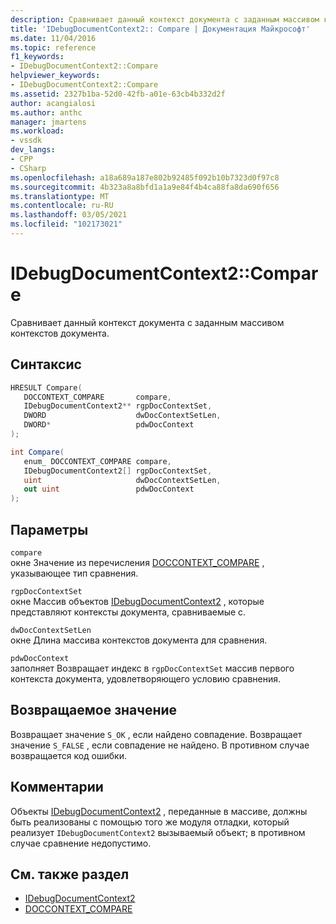 ```yaml
---
description: Сравнивает данный контекст документа с заданным массивом контекстов документа.
title: 'IDebugDocumentContext2:: Compare | Документация Майкрософт'
ms.date: 11/04/2016
ms.topic: reference
f1_keywords:
- IDebugDocumentContext2::Compare
helpviewer_keywords:
- IDebugDocumentContext2::Compare
ms.assetid: 2327b1ba-52d0-42fb-a01e-63cb4b332d2f
author: acangialosi
ms.author: anthc
manager: jmartens
ms.workload:
- vssdk
dev_langs:
- CPP
- CSharp
ms.openlocfilehash: a18a689a187e802b92485f092b10b7323d0f97c8
ms.sourcegitcommit: 4b323a8a8bfd1a1a9e84f4b4ca88fa8da690f656
ms.translationtype: MT
ms.contentlocale: ru-RU
ms.lasthandoff: 03/05/2021
ms.locfileid: "102173021"
---
```

# <a name="idebugdocumentcontext2compare"></a>IDebugDocumentContext2::Compare
Сравнивает данный контекст документа с заданным массивом контекстов документа.

## <a name="syntax"></a>Синтаксис

```cpp
HRESULT Compare( 
   DOCCONTEXT_COMPARE       compare,
   IDebugDocumentContext2** rgpDocContextSet,
   DWORD                    dwDocContextSetLen,
   DWORD*                   pdwDocContext
);
```

```csharp
int Compare( 
   enum_ DOCCONTEXT_COMPARE compare,
   IDebugDocumentContext2[] rgpDocContextSet,
   uint                     dwDocContextSetLen,
   out uint                 pdwDocContext
);
```

## <a name="parameters"></a>Параметры
`compare`\
окне Значение из перечисления [DOCCONTEXT_COMPARE](../../../extensibility/debugger/reference/doccontext-compare.md) , указывающее тип сравнения.

`rgpDocContextSet`\
окне Массив объектов [IDebugDocumentContext2](../../../extensibility/debugger/reference/idebugdocumentcontext2.md) , которые представляют контексты документа, сравниваемые с.

`dwDocContextSetLen`\
окне Длина массива контекстов документа для сравнения.

`pdwDocContext`\
заполняет Возвращает индекс в `rgpDocContextSet` массив первого контекста документа, удовлетворяющего условию сравнения.

## <a name="return-value"></a>Возвращаемое значение
 Возвращает значение `S_OK` , если найдено совпадение. Возвращает значение `S_FALSE` , если совпадение не найдено. В противном случае возвращается код ошибки.

## <a name="remarks"></a>Комментарии
 Объекты [IDebugDocumentContext2](../../../extensibility/debugger/reference/idebugdocumentcontext2.md) , переданные в массиве, должны быть реализованы с помощью того же модуля отладки, который реализует `IDebugDocumentContext2` вызываемый объект; в противном случае сравнение недопустимо.

## <a name="see-also"></a>См. также раздел
- [IDebugDocumentContext2](../../../extensibility/debugger/reference/idebugdocumentcontext2.md)
- [DOCCONTEXT_COMPARE](../../../extensibility/debugger/reference/doccontext-compare.md)

